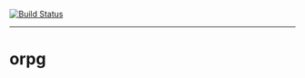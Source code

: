 <a href="https://travis-ci.org/MichaelMiller-/orpg" target="_blank">![Build Status](https://travis-ci.org/MichaelMiller-/orpg.svg?branch=master)</a>

---------------------------------------

# orpg